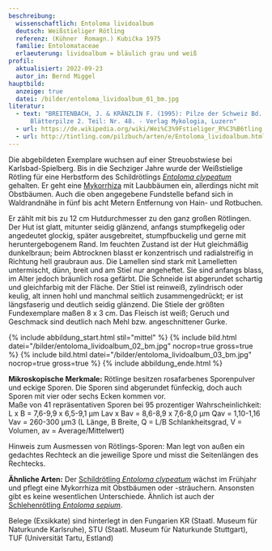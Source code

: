 ```yaml
---
beschreibung:
  wissenschaftlich: Entoloma lividoalbum
  deutsch: Weißstieliger Rötling
  referenz: (Kühner  Romagn.) Kubička 1975
  familie: Entolomataceae
  erlaeuterung: lividoalbum = bläulich grau und weiß
profil:
  aktualisiert: 2022-09-23
  autor_in: Bernd Miggel
hauptbild:
  anzeige: true
  datei: /bilder/entoloma_lividoalbum_01_bm.jpg
literatur:
  - text: "BREITENBACH, J. & KRÄNZLIN F. (1995): Pilze der Schweiz Bd. 4,
      Blätterpilze 2. Teil: Nr. 48. - Verlag Mykologia, Luzern"
  - url: https://de.wikipedia.org/wiki/Wei%C3%9Fstieliger_R%C3%B6tling
  - url: http://tintling.com/pilzbuch/arten/e/Entoloma_lividoalbum.html
---
```

Die abgebildeten Exemplare wuchsen auf einer Streuobstwiese bei Karlsbad-Spielberg. Bis in die Sechziger Jahre wurde der Weißstielige Rötling für eine Herbstform des Schildrötlings *[Entoloma clypeatum](/pilze/entoloma-clypeatum-schildrötling)* gehalten. Er geht eine [Mykorrhiza](<Mykorrhiza "Glossar">) mit Laubbäumen ein, allerdings nicht mit Obstbäumen. Auch die oben angegebene Fundstelle befand sich in Waldrandnähe in fünf bis acht Metern Entfernung von Hain- und Rotbuchen.

Er zählt mit bis zu 12 cm Hutdurchmesser zu den ganz großen Rötlingen. Der Hut ist glatt, mitunter seidig glänzend, anfangs stumpfkegelig oder angedeutet glockig, später ausgebreitet, stumpfbuckelig und gerne mit heruntergebogenem Rand. Im feuchten Zustand ist der Hut gleichmäßig dunkelbraun; beim Abtrocknen blasst er konzentrisch und radialstreifig in Richtung hell graubraun aus. Die Lamellen sind stark mit Lamelletten untermischt, dünn, breit und am Stiel nur angeheftet. Sie sind anfangs blass, im Alter jedoch bräunlich rosa gefärbt.  Die Schneide ist abgerundet schartig und gleichfarbig mit der Fläche. Der Stiel ist reinweiß, zylindrisch oder keulig, alt innen hohl und manchmal seitlich zusammengedrückt; er ist längsfaserig und deutlich seidig glänzend. Die Stiele der größten Fundexemplare maßen 8 x 3 cm. Das Fleisch ist weiß; Geruch und Geschmack sind deutlich nach Mehl bzw. angeschnittener Gurke.

{% include abbildung_start.html stil="mittel" %}
{% include bild.html datei="/bilder/entoloma_lividoalbum_02_bm.jpg" nocrop=true gross=true %}
{% include bild.html datei="/bilder/entoloma_lividoalbum_03_bm.jpg" nocrop=true gross=true %}
{% include abbildung_ende.html %}

**Mikroskopische Merkmale:** Rötlinge besitzen rosafarbenes Sporenpulver und eckige Sporen. Die Sporen sind abgerundet fünfeckig, doch auch Sporen mit vier oder sechs Ecken kommen vor.\
Maße von 41 repräsentativen Sporen bei 95 prozentiger Wahrscheinlichkeit: L x B = 7,6-9,9 x 6,5-9,1 µm    Lav x Bav = 8,6-8,9 x 7,6-8,0 µm    Qav = 1,10-1,16    Vav = 260-300 µm3
(L Länge, B Breite, Q = L/B Schlankheitsgrad, V = Volumen, av = Average/Mittelwert)

Hinweis zum Ausmessen von Rötlings-Sporen: Man legt von außen ein gedachtes Rechteck an die jeweilige Spore und misst die Seitenlängen des Rechtecks. 

**Ähnliche Arten:** Der [Schildrötling *Entoloma clypeatum*](/pilze/entoloma-clypeatum-schildrötling) wächst im Frühjahr und pflegt eine Mykorrhiza mit Obstbäumen oder -sträuchern. Ansonsten gibt es keine wesentlichen Unterschiede. Ähnlich ist auch der [Schlehenrötling *Entoloma sepium*](/pilze/entoloma-sepium-schlehenrötling).

Belege (Exsikkate) sind hinterlegt in den Fungarien KR (Staatl. Museum für Naturkunde Karlsruhe), STU (Staatl. Museum für Naturkunde Stuttgart), TUF (Universität Tartu, Estland)